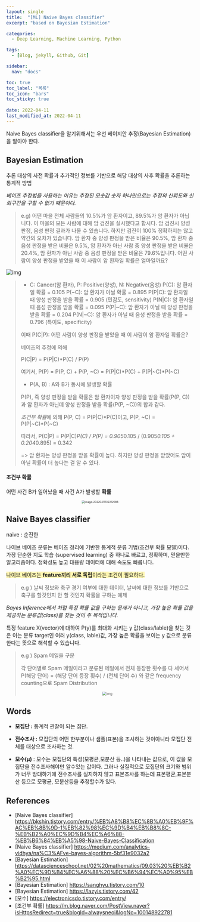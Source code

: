 ```yaml
---
layout: single
title:  "[ML] Naive Bayes classifier"
excerpt: "based on Bayesian Estimation"

categories:
  - Deep Learning, Machine Learning, Python

tags:
  - [Blog, jekyll, Github, Git]

sidebar:
  nav: "docs"

toc: true
toc_label: "목록"
toc_icon: "bars"
toc_sticky: true
 
date: 2022-04-11
last_modified_at: 2022-04-11
---
```


Naive Bayes classifier을 알기위해서는 우선 베이지안 추정(Bayesian Estimation)을 알아야 한다.

## Bayesian Estimation

추론 대상의 사전 확률과 추가적인 정보를 기반으로 해당 대상의 사후 확률을 추론하는 통계적 방법

*베이즈 추정법을 사용하는 이유는 추정된 모숫값 숫자 하나만으로는 추정의 신뢰도와 신뢰구간을 구할 수 없기 때문이다.*

> e.g) 어떤 마을 전체 사람들의 10.5%가 암 환자이고, 89.5%가 암 환자가 아닙니다. 이 마을의 모든 사람에 대해 암 검진을 실시했다고 합시다. 암 검진시 양성 판정, 음성 판정 결과가 나올 수 있습니다. 하지만 검진이 100% 정확하지는 않고 약간의 오차가 있습니다. 암 환자 중 양성 판정을 받은 비율은 90.5%, 암 환자 중 음성 판정을 받은 비율은 9.5%, 암 환자가 아닌 사람 중 양성 판정을 받은 비율은 20.4%, 암 환자가 아닌 사람 중 음성 판정을 받은 비율은 79.6%입니다. 어떤 사람이 양성 판정을 받았을 때 이 사람이 암 환자일 확률은 얼마일까요?

![img](https://miro.medium.com/max/1200/1*aFhOj7TdBIZir4keHMgHOw.png)

> - C: Cancer(암 환자), P: Positive(양성), N: Negative(음성)
>   P(C): 암 환자일 확률 = 0.105
>   P(~C): 암 환자가 아닐 확률 = 0.895
>   P(P|C): 암 환자일 때 양성 판정을 받을 확률 = 0.905 (민감도, sensitivity)
>   P(N|C): 암 환자일 때 음성 판정을 받을 확률 = 0.095
>   P(P|~C): 암 환자가 아닐 때 양성 판정을 받을 확률 = 0.204
>   P(N|~C): 암 환자가 아닐 때 음성 판정을 받을 확률 = 0.796 (특이도, specificity)
>
> 이때 P(C|P): 어떤 사람이 양성 판정을 받았을 때 이 사람이 암 환자일 확률은?
>
> 베이즈의 추정에 의해
>
> P(C|P) = P(P|C)*P(C) / P(P)
>
> 여기서, P(P) = P(P, C) + P(P, ~C) = P(P|C)*P(C) + P(P|~C)*P(~C)
>
> * P(A, B) : A와 B가 동시에 발생할 확률
>
> P(P), 즉 양성 판정을 받을 확률은 암 환자이자 양성 판정을 받을 확률(P(P, C))과 암 환자가 아닌데 양성 판정을 받을 확률(P(P, ~C))의 합과 같다.
>
> *조건부 확률*에 의해 P(P, C) = P(P|C)*P(C)이고, P(P, ~C) = P(P|~C)*P(~C)
>
> 따라서, P(C|P) = P(P|C)*P(C) / P(P) = 0.905*0.105 / (0.905*0.105 + 0.204*0.895) = 0.342
>
> => 암 환자는 양성 판정을 받을 확률이 높다. 하지만 양성 판정을 받았어도 암이 아닐 확률이 더 높다는 걸 알 수 있다.

#### 조건부 확률

어떤 사건 B가 일어났을 때 사건 A가 발생할 **확률**

<center><img src="C:\Users\INNO-2\AppData\Roaming\Typora\typora-user-images\image-20220411132212086.png" alt="image-20220411132212086" style="zoom: 50%;" /></center>

## Naive Bayes classifier

naive : 순진한

나이브 베이즈 분류는 베이즈 정리에 기반한 통계적 분류 기법(조건부 확률 모델)이다. 가장 단순한 지도 학습 (supervised learning) 중 하나로 빠르고, 정확하며, 믿을만한 알고리즘이다. 정확성도 높고 대용량 데이터에 대해 속도도 빠릅니다.

<span style='background-color: #fff5b1'>나이브 베이즈는 **feature끼리 서로 독립**이라는 조건이 필요하다.</span>

> e.g ) 날씨 정보와 축구 경기 여부에 대한 데이터, 날씨에 대한 정보를 기반으로 축구를 할것인지 안 할 것인지 확률을 구하는 예제



*Bayes Inference에서 처럼 특정 확률 값을 구하는 문제가 아니고, 가장 높은 확률 값을 제공하는 분류값(class)를 찾는 것이 주 목적입니다.*

특정 feature X(vector)에 대하여 P(y)를 최대화 시키는 y 값(class/lable)을 찾는 것은 이는 분류 target인 여러 y(class, lable)값, 가장 높은 확률을 보이는 y 값으로 분류한다는 뜻으로 해석할 수 있습니다.

> e.g ) Spam 메일을 구분
>
> 각 단어별로 Spam 메일이라고 분류된 메일에서 전체 등장한 횟수를 다 세어서 P(해당 단어) = (해당 단어 등장 횟수) / (전체 단어 수) 와 같은 frequency counting으로 Spam Distribution
>
> <center><img src="https://mblogthumb-phinf.pstatic.net/20160709_161/kenshinhm_1468065136052PdWiI_PNG/image_2957267981468065124001.png?type=w800" alt="img" style="zoom:67%;" />



## Words

- **모집단 :** 통계적 관찰이 되는 집단.

- **전수조사 :** 모집단의 어떤 한부분이나 샘플(표본)을 조사하는 것이아니라 모집단 전체를 대상으로 조사하는 것.

- **모수(μ)** : 모수는 모집단의 특성(모평균,모분산 등..)을 나타내는 값으로, 이 값을 모집단을 전수조사해야만 알수있는 값이다. 그러나 실질적으로 모집단의 크기와 범위가 너무 방대하기에 전수조사를 실지하지 않고 표본조사를 하는데 표본평균,표본분산 등으로 모평균, 모분산등을 추정할수가 있다.

  

## References

- [Naive Bayes classifier] <https://bkshin.tistory.com/entry/%EB%A8%B8%EC%8B%A0%EB%9F%AC%EB%8B%9D-1%EB%82%98%EC%9D%B4%EB%B8%8C-%EB%B2%A0%EC%9D%B4%EC%A6%88-%EB%B6%84%EB%A5%98-Naive-Bayes-Classification>
- [Naive Bayes classifier] <https://medium.com/analytics-vidhya/na%C3%AFve-bayes-algorithm-5bf31e9032a2>
- [Bayesian Estimation] https://datascienceschool.net/02%20mathematics/09.03%20%EB%B2%A0%EC%9D%B4%EC%A6%88%20%EC%B6%94%EC%A0%95%EB%B2%95.html
- [Bayesian Estimation]  <https://sanghyu.tistory.com/10>
- [Bayesian Estimation] <https://lazyis.tistory.com/42>
- [모수] <https://electronicsdo.tistory.com/entry/>
- [조건부 확률] <https://m.blog.naver.com/PostView.naver?isHttpsRedirect=true&blogId=alwaysneoi&logNo=100148922781>
